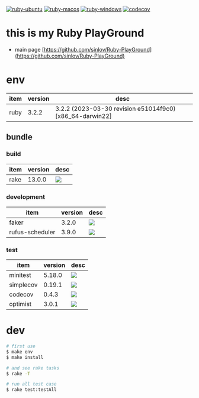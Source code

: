 [![ruby-ubuntu](https://github.com/sinlov/Ruby-PlayGround/actions/workflows/ruby-ubuntu.yml/badge.svg)](https://github.com/sinlov/Ruby-PlayGround/actions/workflows/ruby-ubuntu.yml)
[![ruby-macos](https://github.com/sinlov/Ruby-PlayGround/actions/workflows/ruby-macos.yml/badge.svg)](https://github.com/sinlov/Ruby-PlayGround/actions/workflows/ruby-macos.yml)
[![ruby-windows](https://github.com/sinlov/Ruby-PlayGround/actions/workflows/ruby-windows.yml/badge.svg)](https://github.com/sinlov/Ruby-PlayGround/actions/workflows/ruby-windows.yml)
[![codecov](https://codecov.io/gh/sinlov/Ruby-PlayGround/branch/main/graph/badge.svg)](https://codecov.io/gh/sinlov/Ruby-PlayGround)

# this is my Ruby PlayGround

- main page [https://github.com/sinlov/Ruby-PlayGround](https://github.com/sinlov/Ruby-PlayGround)

# env

| item | version | desc                                                     |
|------|---------|----------------------------------------------------------|
| ruby | 3.2.2   | 3.2.2 (2023-03-30 revision e51014f9c0) [x86_64-darwin22] |

## bundle

### build

| item | version | desc                                                                     |
|------|---------|--------------------------------------------------------------------------|
| rake | 13.0.0  | [![](https://img.shields.io/gem/v/rake)](https://rubygems.org/gems/rake) |

### development

| item            | version | desc                                                                                           |
|-----------------|---------|------------------------------------------------------------------------------------------------|
| faker           | 3.2.0   | [![](https://img.shields.io/gem/v/faker)](https://rubygems.org/gems/faker)                     |
| rufus-scheduler | 3.9.0   | [![](https://img.shields.io/gem/v/rufus-scheduler)](https://rubygems.org/gems/rufus-scheduler) |

### test

| item      | version | desc                                                                               |
|-----------|---------|------------------------------------------------------------------------------------|
| minitest  | 5.18.0  | [![](https://img.shields.io/gem/v/minitest)](https://rubygems.org/gems/minitest)   |
| simplecov | 0.19.1  | [![](https://img.shields.io/gem/v/simplecov)](https://rubygems.org/gems/simplecov) |
| codecov   | 0.4.3   | [![](https://img.shields.io/gem/v/codecov)](https://rubygems.org/gems/codecov)     |
| optimist  | 3.0.1   | [![](https://img.shields.io/gem/v/optimist)](https://rubygems.org/gems/optimist)   |

# dev

```bash
# first use
$ make env
$ make install

# and see rake tasks
$ rake -T

# run all test case
$ rake test:testAll
```